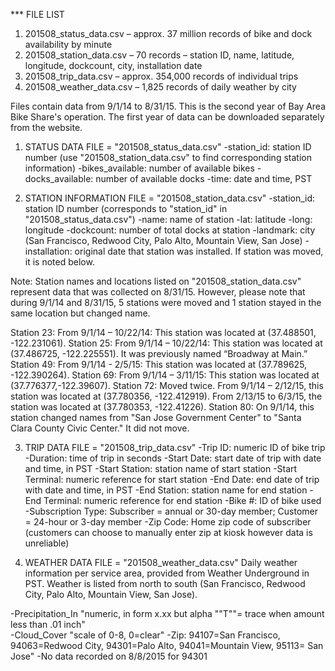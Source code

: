 *** FILE LIST
1) 201508_status_data.csv – approx. 37 million records of bike and dock availability by minute
2) 201508_station_data.csv – 70 records – station ID, name, latitude, longitude, dockcount, city, installation date
3) 201508_trip_data.csv – approx. 354,000 records of individual trips
4) 201508_weather_data.csv – 1,825 records of daily weather by city

Files contain data from 9/1/14 to 8/31/15. This is the second year of Bay Area Bike Share's operation. The first year of data can be downloaded separately from the website.

1) STATUS DATA
FILE = "201508_status_data.csv"
-station_id: station ID number (use "201508_station_data.csv" to find corresponding station information)
-bikes_available: number of available bikes
-docks_available: number of available docks
-time: date and time, PST

2) STATION INFORMATION
FILE = "201508_station_data.csv"
-station_id: station ID number (corresponds to "station_id" in "201508_status_data.csv")
-name: name of station
-lat: latitude
-long: longitude
-dockcount: number of total docks at station
-landmark: city (San Francisco, Redwood City, Palo Alto, Mountain View, San Jose)
-installation: original date that station was installed. If station was moved, it is noted below.

Note: Station names and locations listed on "201508_station_data.csv" represent data that was collected on 8/31/15. However, please note that during 9/1/14 and 8/31/15, 5 stations were moved and 1 station stayed in the same location but changed name. 

Station 23: From 9/1/14 – 10/22/14: This station was located at (37.488501, -122.231061). 
Station 25: From 9/1/14 – 10/22/14: This station was located at (37.486725, -122.225551). It was previously named “Broadway at Main.”
Station 49: From 9/1/14 - 2/5/15: This station was located at (37.789625, -122.390264). 
Station 69: From 9/1/14 – 3/11/15: This station was located at (37.776377,-122.39607). 
Station 72: Moved twice. From 9/1/14 – 2/12/15, this station was located at (37.780356, -122.412919). From 2/13/15 to 6/3/15, the station was located at (37.780353, -122.41226). 
Station 80: On 9/1/14, this station changed names from "San Jose Government Center" to "Santa Clara County Civic Center." It did not move.

3) TRIP DATA
FILE = "201508_trip_data.csv"
-Trip ID: numeric ID of bike trip
-Duration: time of trip in seconds
-Start Date: start date of trip with date and time, in PST
-Start Station: station name of start station
-Start Terminal: numeric reference for start station
-End Date: end date of trip with date and time, in PST
-End Station: station name for end station
-End Terminal: numeric reference for end station
-Bike #: ID of bike used
-Subscription Type: Subscriber = annual or 30-day member; Customer = 24-hour or 3-day member
-Zip Code: Home zip code of subscriber (customers can choose to manually enter zip at kiosk however data is unreliable) 

4) WEATHER DATA
FILE = "201508_weather_data.csv"
Daily weather information per service area, provided from Weather Underground in PST. Weather is listed from north to south (San Francisco, Redwood City, Palo Alto, Mountain View, San Jose).
	
-Precipitation_In 	"numeric, in form x.xx but alpha ""T""= trace when amount less than .01 inch"	
-Cloud_Cover 	"scale of 0-8, 0=clear"	
-Zip: 94107=San Francisco, 94063=Redwood City, 94301=Palo Alto, 94041=Mountain View, 95113= San Jose"
-No data recorded on 8/8/2015 for 94301
